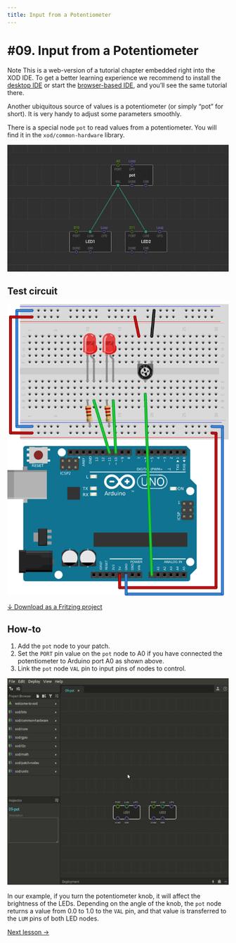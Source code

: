 ```yaml
---
title: Input from a Potentiometer
---
```


# #09. Input from a Potentiometer

<div class="ui segment note">
<span class="ui ribbon label">Note</span>
This is a web-version of a tutorial chapter embedded right into the XOD IDE.
To get a better learning experience we recommend to install the
<a href="/downloads/">desktop IDE</a> or start the
<a href="/ide/">browser-based IDE</a>, and you’ll see the same tutorial there.
</div>

Another ubiquitous source of values is a potentiometer (or simply “pot” for
short). It is very handy to adjust some parameters smoothly.

There is a special node `pot` to read values from a potentiometer. You will find
it in the `xod/common-hardware` library.

![Patch](./patch.png)

## Test circuit

![Circuit](./circuit.fz.png)

[↓ Download as a Fritzing project](./circuit.fzz)

## How-to

1.  Add the `pot` node to your patch.
2.  Set the `PORT` pin value on the `pot` node to A0 if you have connected the
    potentiometer to Arduino port A0 as shown above.
3.  Link the `pot` node `VAL` pin to input pins of nodes to control.

![Screencast](./screencast.gif)

In our example, if you turn the potentiometer knob, it will affect the
brightness of the LEDs. Depending on the angle of the knob, the `pot` node
returns a value from 0.0 to 1.0 to the `VAL` pin, and that value is transferred
to the `LUM` pins of both LED nodes.

[Next lesson →](../10-math/)
